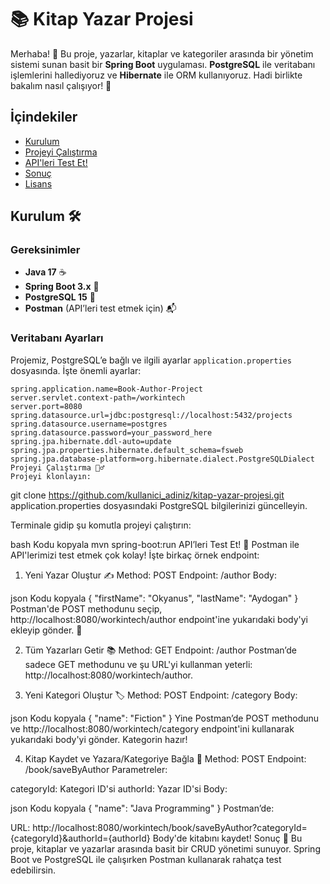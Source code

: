 # 📚 Kitap Yazar Projesi

Merhaba! 👋 Bu proje, yazarlar, kitaplar ve kategoriler arasında bir yönetim sistemi sunan basit bir **Spring Boot** uygulaması. **PostgreSQL** ile veritabanı işlemlerini hallediyoruz ve **Hibernate** ile ORM kullanıyoruz. Hadi birlikte bakalım nasıl çalışıyor! 🚀

## İçindekiler
- [Kurulum](#kurulum-🛠️)
- [Projeyi Çalıştırma](#projeyi-çalıştırma-🏃‍♂️)
- [API'leri Test Et!](#api'leri-test-et-📡)
- [Sonuç](#sonuç-🎯)
- [Lisans](#lisans)

## Kurulum 🛠️

### Gereksinimler
- **Java 17** ☕
- **Spring Boot 3.x** 🌱
- **PostgreSQL 15** 🐘
- **Postman** (API’leri test etmek için) 📬

### Veritabanı Ayarları
Projemiz, PostgreSQL’e bağlı ve ilgili ayarlar `application.properties` dosyasında. İşte önemli ayarlar:

```properties
spring.application.name=Book-Author-Project
server.servlet.context-path=/workintech
server.port=8080
spring.datasource.url=jdbc:postgresql://localhost:5432/projects
spring.datasource.username=postgres
spring.datasource.password=your_password_here
spring.jpa.hibernate.ddl-auto=update
spring.jpa.properties.hibernate.default_schema=fsweb
spring.jpa.database-platform=org.hibernate.dialect.PostgreSQLDialect
Projeyi Çalıştırma 🏃‍♂️
Projeyi klonlayın:
```


git clone https://github.com/kullanici_adiniz/kitap-yazar-projesi.git
application.properties dosyasındaki PostgreSQL bilgilerinizi güncelleyin.

Terminale gidip şu komutla projeyi çalıştırın:

bash
Kodu kopyala
mvn spring-boot:run
API’leri Test Et! 📡
Postman ile API'lerimizi test etmek çok kolay! İşte birkaç örnek endpoint:

1. Yeni Yazar Oluştur ✍️
Method: POST
Endpoint: /author
Body:

json
Kodu kopyala
{
  "firstName": "Okyanus",
  "lastName": "Aydogan"
}
Postman'de POST methodunu seçip, http://localhost:8080/workintech/author endpoint'ine yukarıdaki body'yi ekleyip gönder. 🎯

2. Tüm Yazarları Getir 📚
Method: GET
Endpoint: /author
Postman’de sadece GET methodunu ve şu URL'yi kullanman yeterli: http://localhost:8080/workintech/author.

3. Yeni Kategori Oluştur 🏷️
Method: POST
Endpoint: /category
Body:

json
Kodu kopyala
{
  "name": "Fiction"
}
Yine Postman’de POST methodunu ve http://localhost:8080/workintech/category endpoint'ini kullanarak yukarıdaki body'yi gönder. Kategorin hazır!

4. Kitap Kaydet ve Yazara/Kategoriye Bağla 📖
Method: POST
Endpoint: /book/saveByAuthor
Parametreler:

categoryId: Kategori ID'si
authorId: Yazar ID'si
Body:

json
Kodu kopyala
{
  "name": "Java Programming"
}
Postman’de:

URL: http://localhost:8080/workintech/book/saveByAuthor?categoryId={categoryId}&authorId={authorId}
Body'de kitabını kaydet!
Sonuç 🎯
Bu proje, kitaplar ve yazarlar arasında basit bir CRUD yönetimi sunuyor. Spring Boot ve PostgreSQL ile çalışırken Postman kullanarak rahatça test edebilirsin.
